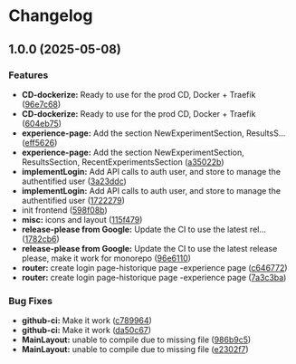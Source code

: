 # Changelog

## 1.0.0 (2025-05-08)


### Features

* **CD-dockerize:** Ready to use for the prod CD, Docker + Traefik ([96e7c68](https://github.com/PrismicEpi/prismic/commit/96e7c68e44265c8e588f3f184d6572686aa7094e))
* **CD-dockerize:** Ready to use for the prod CD, Docker + Traefik ([604eb75](https://github.com/PrismicEpi/prismic/commit/604eb75015414041ca60c43e07ff07b5f69a9eaf))
* **experience-page:** Add the section NewExperimentSection, ResultsS… ([eff5626](https://github.com/PrismicEpi/prismic/commit/eff5626dd2e1c16d03a6cad8d47810fdd6787fc5))
* **experience-page:** Add the section NewExperimentSection, ResultsSection, RecentExperimentsSection ([a35022b](https://github.com/PrismicEpi/prismic/commit/a35022bc4dcde28b2237407fe1fb7f12bd318e42))
* **implementLogin:** Add API calls to auth user, and store to manage the authentified user ([3a23ddc](https://github.com/PrismicEpi/prismic/commit/3a23ddc969d06d95bbbae86c746f889b7bf830fc))
* **implementLogin:** Add API calls to auth user, and store to manage the authentified user ([1722279](https://github.com/PrismicEpi/prismic/commit/1722279efc25450169d6efbe4c65a54f893e476e))
* init frontend ([598f08b](https://github.com/PrismicEpi/prismic/commit/598f08b1cf2b1eddd23c1cd28519fd4eaf8ea1ac))
* **misc:** icons and layout ([115f479](https://github.com/PrismicEpi/prismic/commit/115f479f97bbafcfae300a4624a620dabf72c932))
* **release-please from Google:** Update the CI to use the latest rel… ([1782cb6](https://github.com/PrismicEpi/prismic/commit/1782cb665f8d9f1e720d85e38cca90648a3abb25))
* **release-please from Google:** Update the CI to use the latest release please, make it work for monorepo ([96e6110](https://github.com/PrismicEpi/prismic/commit/96e611003c1e377049e2f8904ee9257caeeaecf5))
* **router:** create login page-historique page -experience page ([c646772](https://github.com/PrismicEpi/prismic/commit/c646772420c8e5b7798b743b7080a7ee772a85c0))
* **router:** create login page-historique page -experience page ([7a3c3ba](https://github.com/PrismicEpi/prismic/commit/7a3c3ba62ef0748482a7a4d89cf049a92329db5f))


### Bug Fixes

* **github-ci:** Make it work ([c789964](https://github.com/PrismicEpi/prismic/commit/c789964e77d2c1637ccf8b3a859e57668a64af93))
* **github-ci:** Make it work ([da50c67](https://github.com/PrismicEpi/prismic/commit/da50c6776b3c717536fbb7eb6be3402763a2560a))
* **MainLayout:** unable to compile due to missing file ([986b9c5](https://github.com/PrismicEpi/prismic/commit/986b9c5306c3c378d93dd4b1876ce306f60f6816))
* **MainLayout:** unable to compile due to missing file ([e2302f7](https://github.com/PrismicEpi/prismic/commit/e2302f7f32e774c9b300f4717ab594ffe2cf9277))
